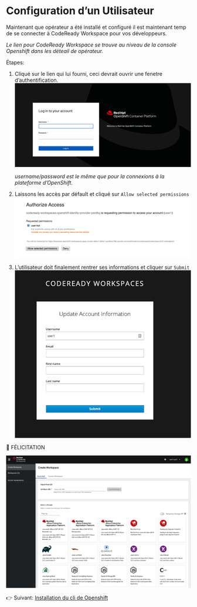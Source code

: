 # Configuration d’un Utilisateur

Maintenant que opérateur a été installé et configuré il est maintenant temp de se connecter à CodeReady Workspace pour vos développeurs.

*Le lien pour CodeReady Workspace se trouve au niveau de la console Openshift dans les déteail de opérateur.*

Étapes:

1. Cliqué sur le lien qui lui fourni, ceci devrait ouvrir une fenetre d’authentification. 
![Login](images/crw-login.png)

    *username/password est le même que pour la connexions à la plateforme d’OpenShift.*

2. Laissons les accès par défault et cliqué sur `Allow selected permissions`
![Access](images/crw-user-autorization.png)

3. L’utilisateur doit finalement rentrer ses informations et cliquer sur `Submit`
![Profile](images/crw-user-creation.png)

:tada: FÉLICITATION

![Welcome screen](images/crw-create-workspace.png)


:point_right: Suivant: [Installation du cli de Openshift](cli-install.md)


